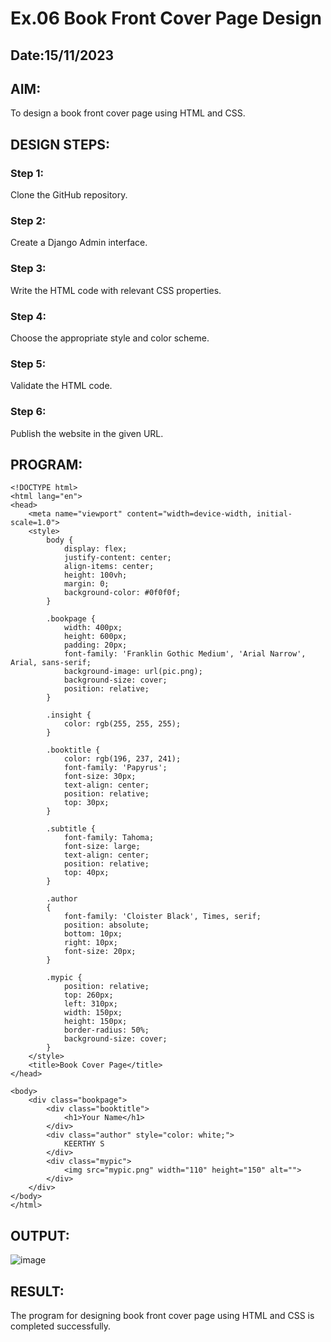 # Ex.06 Book Front Cover Page Design
## Date:15/11/2023

## AIM:
To design a book front cover page using HTML and CSS.

## DESIGN STEPS:

### Step 1:
Clone the GitHub repository.

### Step 2:
Create a Django Admin interface.

### Step 3:
Write the HTML code with relevant CSS properties.

### Step 4:
Choose the appropriate style and color scheme.

### Step 5:
Validate the HTML code.

### Step 6:
Publish the website in the given URL.

## PROGRAM:
```
<!DOCTYPE html>
<html lang="en">
<head>
    <meta name="viewport" content="width=device-width, initial-scale=1.0">
    <style>
        body {
            display: flex;
            justify-content: center;
            align-items: center;
            height: 100vh;
            margin: 0;
            background-color: #0f0f0f;
        }

        .bookpage {
            width: 400px;
            height: 600px;
            padding: 20px;
            font-family: 'Franklin Gothic Medium', 'Arial Narrow', Arial, sans-serif;
            background-image: url(pic.png);
            background-size: cover;
            position: relative;
        }

        .insight {
            color: rgb(255, 255, 255);
        }

        .booktitle {
            color: rgb(196, 237, 241);
            font-family: 'Papyrus';
            font-size: 30px;
            text-align: center;
            position: relative;
            top: 30px;
        }

        .subtitle {
            font-family: Tahoma;
            font-size: large;
            text-align: center; 
            position: relative;
            top: 40px;
        }

        .author 
        {
            font-family: 'Cloister Black', Times, serif;
            position: absolute;
            bottom: 10px;
            right: 10px;
            font-size: 20px;
        }

        .mypic {
            position: relative;
            top: 260px; 
            left: 310px;
            width: 150px;
            height: 150px;
            border-radius: 50%; 
            background-size: cover;
        }
    </style>
    <title>Book Cover Page</title>
</head>

<body>
    <div class="bookpage">
        <div class="booktitle">
            <h1>Your Name</h1>
        </div>
        <div class="author" style="color: white;">
            KEERTHY S
        </div>
        <div class="mypic">
            <img src="mypic.png" width="110" height="150" alt="">
        </div>
    </div>
</body>
</html>

```


## OUTPUT:

![image](https://github.com/keerthysesha/cover/assets/125575936/ede85400-8f3b-4e62-bb55-2b668f99d3e7)




## RESULT:
The program for designing book front cover page using HTML and CSS is completed successfully.
